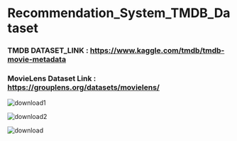# Recommendation_System_TMDB_Dataset
### TMDB DATASET_LINK : https://www.kaggle.com/tmdb/tmdb-movie-metadata
### MovieLens Dataset Link : https://grouplens.org/datasets/movielens/

![download1](https://user-images.githubusercontent.com/19778041/119110342-aa6e6680-ba3f-11eb-90ba-327296917b30.png)

![download2](https://user-images.githubusercontent.com/19778041/119110345-ab9f9380-ba3f-11eb-83ac-80f0cdfeb03e.png)

![download](https://user-images.githubusercontent.com/19778041/119110348-ac382a00-ba3f-11eb-8a1b-6a407a5a6240.png)

